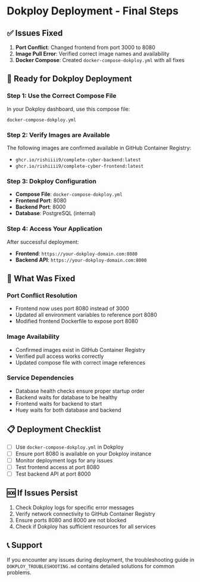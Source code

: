 # Dokploy Deployment - Final Steps

## ✅ Issues Fixed
1. **Port Conflict**: Changed frontend from port 3000 to 8080
2. **Image Pull Error**: Verified correct image names and availability
3. **Docker Compose**: Created `docker-compose-dokploy.yml` with all fixes

## 🚀 Ready for Dokploy Deployment

### Step 1: Use the Correct Compose File
In your Dokploy dashboard, use this compose file:
```
docker-compose-dokploy.yml
```

### Step 2: Verify Images are Available
The following images are confirmed available in GitHub Container Registry:
- `ghcr.io/rishiiii9/complete-cyber-backend:latest`
- `ghcr.io/rishiiii9/complete-cyber-frontend:latest`

### Step 3: Dokploy Configuration
- **Compose File**: `docker-compose-dokploy.yml`
- **Frontend Port**: 8080
- **Backend Port**: 8000
- **Database**: PostgreSQL (internal)

### Step 4: Access Your Application
After successful deployment:
- **Frontend**: `https://your-dokploy-domain.com:8080`
- **Backend API**: `https://your-dokploy-domain.com:8000`

## 🔧 What Was Fixed

### Port Conflict Resolution
- Frontend now uses port 8080 instead of 3000
- Updated all environment variables to reference port 8080
- Modified frontend Dockerfile to expose port 8080

### Image Availability
- Confirmed images exist in GitHub Container Registry
- Verified pull access works correctly
- Updated compose file with correct image references

### Service Dependencies
- Database health checks ensure proper startup order
- Backend waits for database to be healthy
- Frontend waits for backend to start
- Huey waits for both database and backend

## 📋 Deployment Checklist
- [ ] Use `docker-compose-dokploy.yml` in Dokploy
- [ ] Ensure port 8080 is available on your Dokploy instance
- [ ] Monitor deployment logs for any issues
- [ ] Test frontend access at port 8080
- [ ] Test backend API at port 8000

## 🆘 If Issues Persist
1. Check Dokploy logs for specific error messages
2. Verify network connectivity to GitHub Container Registry
3. Ensure ports 8080 and 8000 are not blocked
4. Check if Dokploy has sufficient resources for all services

## 📞 Support
If you encounter any issues during deployment, the troubleshooting guide in `DOKPLOY_TROUBLESHOOTING.md` contains detailed solutions for common problems.
